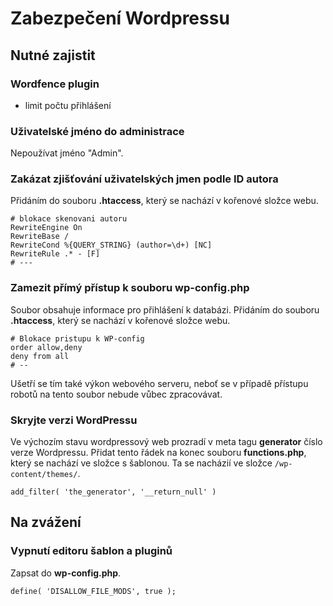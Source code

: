 # Zabezpečení Wordpressu

## Nutné zajistit

### Wordfence plugin
- limit počtu přihlášení

### Uživatelské jméno do administrace
Nepoužívat jméno "Admin".

### Zakázat zjišťování uživatelských jmen podle ID autora
Přidáním do souboru **.htaccess**, který se nachází v kořenové složce webu.
```
# blokace skenovani autoru
RewriteEngine On
RewriteBase /
RewriteCond %{QUERY_STRING} (author=\d+) [NC]
RewriteRule .* - [F]
# ---
```

### Zamezit přímý přístup k souboru wp-config.php
Soubor obsahuje informace pro přihlášení k databázi.
Přidáním do souboru **.htaccess**, který se nachází v kořenové složce webu.
```
# Blokace pristupu k WP-config
order allow,deny
deny from all
# --
```
Ušetří se tím také výkon webového serveru, neboť se v případě přístupu robotů na tento soubor nebude vůbec zpracovávat.

### Skryjte verzi WordPressu
Ve výchozím stavu wordpressový web prozradí v meta tagu **generator** číslo verze Wordpressu.
Přidat tento řádek na konec souboru **functions.php**, který se nachází ve složce s šablonou. Ta se nacházií ve složce `/wp-content/themes/`.

`add_filter( 'the_generator', '__return_null' )`

## Na zvážení

### Vypnutí editoru šablon a pluginů
Zapsat do **wp-config.php**.

`define( 'DISALLOW_FILE_MODS', true );`
